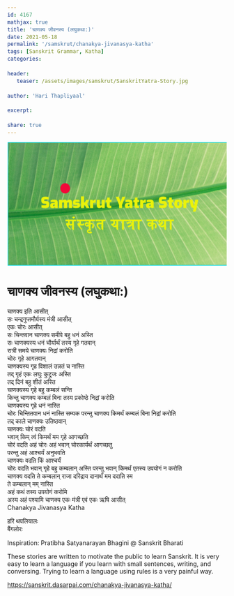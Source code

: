 ```yaml
---    
id: 4167    
mathjax: true    
title: 'चाणक्य जीवनस्य (लघुकथा:)'    
date: 2021-05-18    
permalink: '/samskrut/chanakya-jivanasya-katha'    
tags: [Sanskrit Grammar, Katha]    
categories:    
    
header:    
   teaser: /assets/images/samskrut/SanskritYatra-Story.jpg    
    
author: 'Hari Thapliyaal'    
    
excerpt:    
    
share: true    
---    
```

    
![](/assets/images/samskrut/SanskritYatra-Story.jpg)    
    
# चाणक्य जीवनस्य (लघुकथा:)    
    
चाणक्य इति आसीत्    
सः चन्द्रगुप्तमौर्यस्य मंत्री आसीत्    
एकः चोरः आसीत्    
सः चिन्तवान चाणक्य समीपे बहु धनं अस्ति    
सः चाणक्यस्य धनं चौर्यार्थं तस्य गृहे गतवान्    
रात्री समये चाणक्यः निद्रां करोति    
चोरः गृहे आगतवान्    
चाणक्यस्य गृह विशालं उन्नतं च नास्ति    
तद् गृहं एकः लघुः कुटुजः अस्ति    
तद् दिनं बहु शीतं अस्ति    
चाणक्यस्य गृहे बहु कम्बलं सन्ति    
किन्तु चाणक्य कम्बलं बिना तस्य प्रकोष्ठे निद्रां करोति    
चाणक्यस्य गृहे धनं नास्ति    
चोरः चिन्तितवान धनं नास्ति सम्यक परन्तु चाणक्य किमर्थं कम्बलं बिना निद्रां करोति    
तद् काले चाणक्यः उतिष्ठवान्    
चाणक्यः चोरं वदति    
भवान् किम् त्वं किमर्थं मम गृहे आगच्छति    
चोरं वदति अहं चोरः अहं भवान् चोरकार्यर्थं आगच्छतु    
परन्तु अहं आश्चर्यं अनुभवति    
चाणक्यः वदति किं आश्चर्यं    
चोरः वदति भवान् गृहे बहु कम्बलान् अस्ति परन्तु भवान् किमर्थं एतस्य उपयोगं न करोति    
चाणक्य वदति ते कम्बलान् राजा दरिद्राय दानार्थं मम ददाति स्म    
ते कम्बलान् मम् नास्ति    
अहं कथं तस्य उपयोगं करोमि    
अस्य अहं पश्यामि चाणक्य एकः मंत्री एवं एकः ऋषि आसीत्    
Chanakya Jivanasya Katha    
    
हरि थपलियालः    
बैंगलोरः    
    
Inspiration: Pratibha Satyanarayan Bhagini @ Sanskrit Bharati    
    
These stories are written to motivate the public to learn Sanskrit. It is very easy to learn a language if you learn with small sentences, writing, and conversing. Trying to learn a language using rules is a very painful way.    
    
https://sanskrit.dasarpai.com/chanakya-jivanasya-katha/